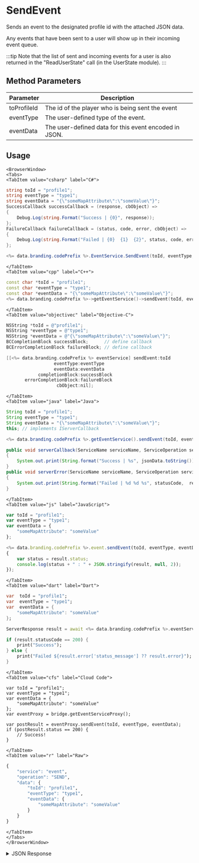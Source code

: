 # SendEvent

Sends an event to the designated profile id with the attached JSON data.

Any events that have been sent to a user will show up in their incoming event queue.



:::tip
Note that the list of sent and incoming events for a user is also returned in the "ReadUserState" call (in the UserState module).
:::

<PartialServop service_name="event" operation_name="SEND" />

## Method Parameters
Parameter | Description
--------- | -----------
toProfileId | The id of the player who is being sent the event
eventType | The user-defined type of the event.
eventData | The user-defined data for this event encoded in JSON.

## Usage

```mdx-code-block
<BrowserWindow>
<Tabs>
<TabItem value="csharp" label="C#">
```

```csharp
string toId = "profile1";
string eventType = "type1";
string eventData = "{\"someMapAttribute\":\"someValue\"}";
SuccessCallback successCallback = (response, cbObject) =>
{
    Debug.Log(string.Format("Success | {0}", response));
};
FailureCallback failureCallback = (status, code, error, cbObject) =>
{
    Debug.Log(string.Format("Failed | {0}  {1}  {2}", status, code, error));
};

<%= data.branding.codePrefix %>.EventService.SendEvent(toId, eventType, eventData, successCallback, failureCallback);
```

```mdx-code-block
</TabItem>
<TabItem value="cpp" label="C++">
```

```cpp
const char *toId = "profile1";
const char *eventType = "type1";
const char *eventData = "{\"someMapAttribute\":\"someValue\"}";
<%= data.branding.codePrefix %>->getEventService()->sendEvent(toId, eventType, eventData, this);
```

```mdx-code-block
</TabItem>
<TabItem value="objectivec" label="Objective-C">
```

```objectivec
NSString *toId = @"profile1";
NSString *eventType = @"type1";
NSString *eventData = @"{\"someMapAttribute\":\"someValue\"}";
BCCompletionBlock successBlock;      // define callback
BCErrorCompletionBlock failureBlock; // define callback

[[<%= data.branding.codePrefix %> eventService] sendEvent:toId
                  eventType:eventType
                  eventData:eventData
            completionBlock:successBlock
       errorCompletionBlock:failureBlock
                   cbObject:nil];
```

```mdx-code-block
</TabItem>
<TabItem value="java" label="Java">
```

```java
String toId = "profile1";
String eventType = "type1";
String eventData = "{\"someMapAttribute\":\"someValue\"}";
this; // implements IServerCallback

<%= data.branding.codePrefix %>.getEventService().sendEvent(toId, eventType, eventData, this);

public void serverCallback(ServiceName serviceName, ServiceOperation serviceOperation, JSONObject jsonData)
{
    System.out.print(String.format("Success | %s", jsonData.toString()));
}
public void serverError(ServiceName serviceName, ServiceOperation serviceOperation, int statusCode, int reasonCode, String jsonError)
{
    System.out.print(String.format("Failed | %d %d %s", statusCode,  reasonCode, jsonError.toString()));
}
```

```mdx-code-block
</TabItem>
<TabItem value="js" label="JavaScript">
```

```javascript
var toId = "profile1";
var eventType = "type1";
var eventData = {
    "someMapAttribute": "someValue"
};

<%= data.branding.codePrefix %>.event.sendEvent(toId, eventType, eventData, result =>
{
	var status = result.status;
	console.log(status + " : " + JSON.stringify(result, null, 2));
});
```

```mdx-code-block
</TabItem>
<TabItem value="dart" label="Dart">
```

```dart
var  toId = "profile1";
var  eventType = "type1";
var  eventData = {
    "someMapAttribute": "someValue"
};

ServerResponse result = await <%= data.branding.codePrefix %>.eventService.sendEvent(toId:toId, eventType:eventType, eventData:eventData);

if (result.statusCode == 200) {
    print("Success");
} else {
    print("Failed ${result.error['status_message'] ?? result.error}");
}
```

```mdx-code-block
</TabItem>
<TabItem value="cfs" label="Cloud Code">
```

```cfscript
var toId = "profile1";
var eventType = "type1";
var eventData = {
    "someMapAttribute": "someValue"
};
var eventProxy = bridge.getEventServiceProxy();

var postResult = eventProxy.sendEvent(toId, eventType, eventData);
if (postResult.status == 200) {
    // Success!
}
```

```mdx-code-block
</TabItem>
<TabItem value="r" label="Raw">
```

```r
{
	"service": "event",
	"operation": "SEND",
	"data": {
		"toId": "profile1",
		"eventType": "type1",
		"eventData": {
			"someMapAttribute": "someValue"
		}
	}
}
```

```mdx-code-block
</TabItem>
</Tabs>
</BrowserWindow>
```

<details>
<summary>JSON Response</summary>

```json
{
	"status": 200,
	"data": {
		"evId": "1234-1234-1234-1234"
	}
}
```
</details>

